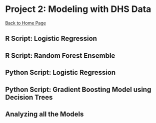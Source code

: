 # Project 2: Modeling with DHS Data

[Back to Home Page](https://jeremy-swack.github.io/applied-machine-learning/)

## R Script: Logistic Regression

## R Script: Random Forest Ensemble

## Python Script: Logistic Regression

## Python Script: Gradient Boosting Model using Decision Trees

## Analyzing all the Models
